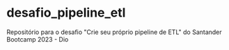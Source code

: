 # desafio_pipeline_etl
Repositório para o desafio "Crie seu próprio pipeline de ETL" do Santander Bootcamp 2023 - Dio
